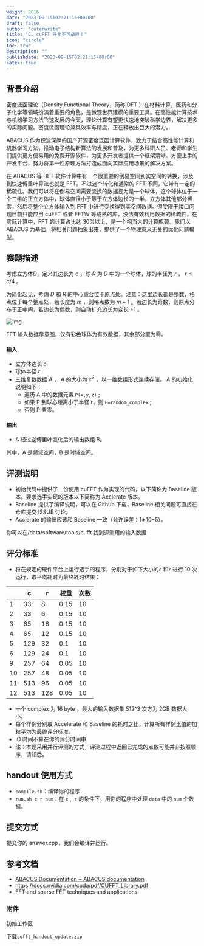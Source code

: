 ```yaml
---
weight: 2016
date: "2023-09-15T02:21:15+00:00"
draft: false
author: "cuterwrite"
title: "C. cuFFT 并非不可战胜！"
icon: "circle"
toc: true
description: ""
publishdate: "2023-09-15T02:21:15+00:00"
katex: true
---
```


## 背景介绍

密度泛函理论（Density Functional Theory，简称 DFT ）在材料计算，医药和分子化学等领域扮演着重要的角色，是微观世界建模的重要工具。在高性能计算技术与机器学习方法飞速发展的今天，理论计算有望更快速地突破科学边界，解决更多的实际问题。密度泛函理论兼具效率与精度，正在释放出巨大的潜力。

ABACUS 作为积淀深厚的国产开源密度泛函计算软件，致力于结合高性能计算和机器学习方法，推动电子结构新算法的发展和普及，为更多科研人员、老师和学生们提供更方便易用的免费开源软件，为更多开发者提供一个框架清晰、方便上手的开发平台，努力将第一性原理方法打造成面向实际应用场景的解决方案。

在 ABACUS 等 DFT 软件计算中有一个很重要的倒易空间到实空间的转换，涉及到快速傅里叶算法也就是 FFT。不过这个转化和通常的 FFT 不同，它带有一定的稀疏性。我们可以将在倒易空间需要变换的数据视为是一个球体，这个球体位于一个三维的正立方体中，球体直径小于等于立方体边长的一半，立方体其他部分置零，然后将整个立方体输入到 FFT 中进行变换得到实空间数据。但受限于接口问题目前只能应用 cuFFT 或者 FFTW 等成熟的库，没法有效利用数据的稀疏性。在实际计算中，FFT 的计算占比达 30%以上，是一个相当大的计算瓶颈。我们以 ABACUS 为基础，将相关问题抽象出来，提供了一个物理意义无关的优化问题模型。

## 赛题描述

考虑立方体$D$，定义其边长为 $c$ ，球 $R$ 为 $D$ 中的一个球体，球的半径为 $r$ ， $r\leq c/4$ 。

为简化起见，考虑 $D$ 和 $R$ 的中心重合位于原点处。注意：这里边长都是整数，格点位于每个整点处，若长度为 $m$ ，则格点数为 $m+1$ 。若边长为奇数，则原点分布于正中间，若边长为偶数，则自动扩充边长为变长 +1 。

![img](https://cuterwrite-1302252842.file.myqcloud.com/img/fft_400157055886110994-2024-02-02.webp)

FFT 输入数据示意图，仅有彩色球体为有效数据，其余部分置为零。

#### 输入

- 立方体边长 $c$
- 球体半径 $r$
- 三维复数数据 $A$ ， $A$ 的大小为 $c^3$ ，以一维数组形式连续存储。 $A$ 的初始化说明如下：
  - 遍历 A 中的数据元素 `P(x,y,z)` ;
  - 如果 P 到球心距离小于半径 r，则 `P=random_complex` ;
  - 否则 P 置零。

#### 输出

- A 经过逆傅里叶变化后的输出数组 B。

其中，A 是频域空间，B 是时域空间。

## 评测说明

- 初始代码中提供了一份使用 cuFFT 作为实现的代码，以下简称为 Baseline 版本。要求选手实现的版本以下简称为 Acclerate 版本。
- Baseline 提供了编译说明，可以在 Github 下载，Baseline 相关问题可直接在仓库提交 ISSUE 讨论。
- Acclerate 的输出应该和 Baseline 一致（允许误差：1∗10−5）。

你可以在/data/software/tools/cufft 找到评测用的输入数据

## 评分标准

- 将在规定的硬件平台上运行选手的程序，分别对于如下大小的`c` 和`r` 进行 10 次运行，取平均耗时为最终耗时结果：

|     | c   | r   | 权重   | 次数  |
| --- | --- | --- | ---- | --- |
| 1   | 33  | 8   | 0.15 | 10  |
| 2   | 33  | 6   | 0.15 | 10  |
| 3   | 65  | 16  | 0.15 | 10  |
| 4   | 65  | 12  | 0.15 | 10  |
| 5   | 129 | 32  | 0.1  | 10  |
| 6   | 129 | 24  | 0.1  | 10  |
| 9   | 257 | 64  | 0.05 | 10  |
| 10  | 257 | 48  | 0.05 | 10  |
| 11  | 513 | 96  | 0.05 | 10  |
| 12  | 513 | 128 | 0.05 | 10  |

- 一个 complex 为 16 byte ，最大的输入数据集 512^3 次方为 2GB 数据大小。
- 每个样例分别取 Accelerate 和 Baseline 的耗时之比，计算所有样例比值的加权平均为最终评分标准。
- IO 时间不算在你的评分时间中
- 注：本题采用并行评测的方式，评测过程中返回已完成的点数可能并非按照顺序，请知悉。

## handout 使用方式

- `compile.sh`：编译你的程序
- `run.sh c r num`：在 `c` ,  `r` 的条件下，用你的程序中处理 `data` 中的 `num` 个数据。

## 提交方式

提交你的 answer.cpp，我们会编译并运行。

## 参考文档

- [ABACUS Documentation ‒ ABACUS documentation](https://abacus.deepmodeling.com/en/latest/)
- https://docs.nvidia.com/cuda/pdf/CUFFT_Library.pdf
- FFT and sparse FFT techniques and applications

### 附件

初始工作区

下载`cufft_handout_update.zip`
